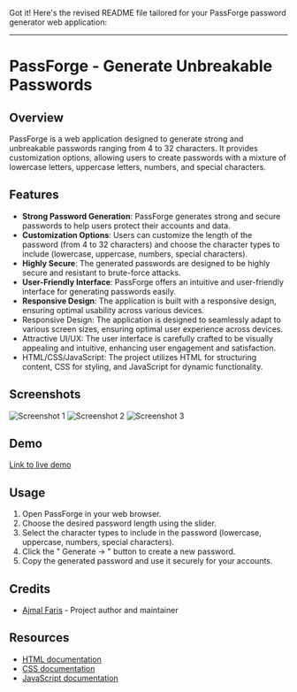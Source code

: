 Got it! Here's the revised README file tailored for your PassForge password generator web application:

---

# PassForge - Generate Unbreakable Passwords

## Overview

PassForge is a web application designed to generate strong and unbreakable passwords ranging from 4 to 32 characters. It provides customization options, allowing users to create passwords with a mixture of lowercase letters, uppercase letters, numbers, and special characters.

## Features

- **Strong Password Generation**: PassForge generates strong and secure passwords to help users protect their accounts and data.
- **Customization Options**: Users can customize the length of the password (from 4 to 32 characters) and choose the character types to include (lowercase, uppercase, numbers, special characters).
- **Highly Secure**: The generated passwords are designed to be highly secure and resistant to brute-force attacks.
- **User-Friendly Interface**: PassForge offers an intuitive and user-friendly interface for generating passwords easily.
- **Responsive Design**: The application is built with a responsive design, ensuring optimal usability across various devices.
- Responsive Design: The application is designed to seamlessly adapt to various screen sizes, ensuring optimal user experience across devices.
- Attractive UI/UX: The user interface is carefully crafted to be visually appealing and intuitive, enhancing user engagement and satisfaction.
- HTML/CSS/JavaScript: The project utilizes HTML for structuring content, CSS for styling, and JavaScript for dynamic functionality.

## Screenshots

![Screenshot 1](screenshots/screenshot1.png)
![Screenshot 2](screenshots/screenshot2.png)
![Screenshot 3](screenshots/screenshot3.png)

## Demo

[Link to live demo](#)


## Usage

1. Open PassForge in your web browser.
2. Choose the desired password length using the slider.
3. Select the character types to include in the password (lowercase, uppercase, numbers, special characters).
4. Click the " Generate -> " button to create a new password.
5. Copy the generated password and use it securely for your accounts.

## Credits

- [Ajmal Faris](https://github.com/ajmalfaris11) - Project author and maintainer

## Resources

- [HTML documentation](https://developer.mozilla.org/en-US/docs/Web/HTML)
- [CSS documentation](https://developer.mozilla.org/en-US/docs/Web/CSS)
- [JavaScript documentation](https://developer.mozilla.org/en-US/docs/Web/JavaScript)
